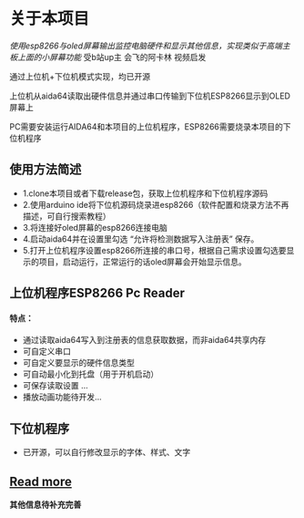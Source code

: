 # 关于本项目
*使用esp8266与oled屏幕输出监控电脑硬件和显示其他信息，实现类似于高端主板上面的小屏幕功能*
受b站up主 会飞的阿卡林 视频启发

通过上位机+下位机模式实现，均已开源

上位机从aida64读取出硬件信息并通过串口传输到下位机ESP8266显示到OLED屏幕上

PC需要安装运行AIDA64和本项目的上位机程序，ESP8266需要烧录本项目的下位机程序

## 使用方法简述
- 1.clone本项目或者下载release包，获取上位机程序和下位机程序源码
- 2.使用arduino ide将下位机源码烧录进esp8266（软件配置和烧录方法不再描述，可自行搜索教程）
- 3.将连接好oled屏幕的esp8266连接电脑
- 4.启动aida64并在设置里勾选 “允许将检测数据写入注册表” 保存。
- 5.打开上位机程序设置esp8266所连接的串口号，根据自己需求设置勾选要显示的项目，启动运行，正常运行的话oled屏幕会开始显示信息。

## 上位机程序ESP8266 Pc Reader
#### 特点：
- 通过读取aida64写入到注册表的信息获取数据，而非aida64共享内存
- 可自定义串口
- 可自定义要显示的硬件信息类型
- 可自动最小化到托盘（用于开机启动）
- 可保存读取设置
...
- 播放动画功能待开发...

## 下位机程序
- 已开源，可以自行修改显示的字体、样式、文字

[Read more](https://blog.hk560.top/Aida64ForEsp8266/ "Read more")
------------

**其他信息待补充完善**
